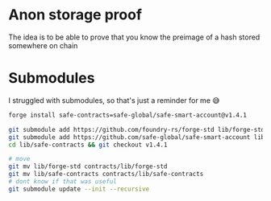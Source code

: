 # Anon storage proof

The idea is to be able to prove that you know the preimage of a hash stored somewhere on chain

# Submodules

I struggled with submodules, so that's just a reminder for me 😅

```bash
forge install safe-contracts=safe-global/safe-smart-account@v1.4.1

git submodule add https://github.com/foundry-rs/forge-std lib/forge-std
git submodule add https://github.com/safe-global/safe-smart-account lib/safe-contracts
cd lib/safe-contracts && git checkout v1.4.1

# move
git mv lib/forge-std contracts/lib/forge-std
git mv lib/safe-contracts contracts/lib/safe-contracts
# dont know if that was useful
git submodule update --init --recursive
```
